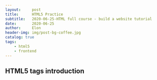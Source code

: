 ```yaml
---
layout:     post
title:      HTML5 Practice
subtitle:   2020-06-25-HTML full course - build a website tutorial
date:       2020-06-25
author:     Elon
header-img: img/post-bg-coffee.jpg
catalog: true
tags:
    - html5
    - frontend
---
```


## HTML5 tags introduction